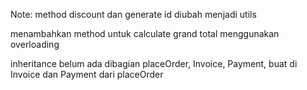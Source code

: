 Note:
method discount dan generate id diubah menjadi utils

menambahkan method untuk calculate grand total menggunakan overloading

inheritance belum ada dibagian placeOrder, Invoice, Payment, buat di Invoice dan Payment dari placeOrder
